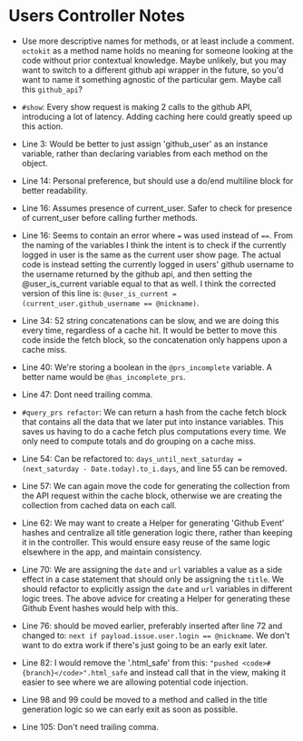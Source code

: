 # Users Controller Notes
  - Use more descriptive names for methods, or at least include a comment. `octokit` as a method name holds no meaning for someone looking at the code without prior contextual knowledge. Maybe unlikely, but you may want to switch to a different github api wrapper in the future, so you'd want to name it something agnostic of the particular gem. Maybe call this `github_api`?

  - `#show`: Every show request is making 2 calls to the github API, introducing a lot of latency. Adding caching here could greatly speed up this action.

  - Line 3: Would be better to just assign 'github_user' as an instance variable, rather than declaring variables from each method on the object.

  - Line 14: Personal preference, but should use a do/end multiline block for better readability.

  - Line 16: Assumes presence of current_user. Safer to check for presence of current_user before calling further methods.

  - Line 16: Seems to contain an error where `=` was used instead of `==`. From the naming of the variables I think the intent is to check if the currently logged in user is the same as the current user show page. The actual code is instead setting the currently logged in users' github username to the username returned by the github api, and then setting the @user_is_current variable equal to that as well. I think the corrected version of this line is: `@user_is_current = (current_user.github_username == @nickname)`.

  - Line 34: 52 string concatenations can be slow, and we are doing this every time, regardless of a cache hit. It would be better to move this code inside the fetch block, so the concatenation only happens upon a cache miss.

  - Line 40: We're storing a boolean in the `@prs_incomplete` variable. A better name would be `@has_incomplete_prs`.

  - Line 47: Dont need trailing comma.

  - `#query_prs refactor`: We can return a hash from the cache fetch block that contains all the data that we later put into instance variables. This saves us having to do a cache fetch plus computations every time. We only need to compute totals and do grouping on a cache miss.

  - Line 54: Can be refactored to: `days_until_next_saturday = (next_saturday - Date.today).to_i.days`, and line 55 can be removed.

  - Line 57: We can again move the code for generating the collection from the API request within the cache block, otherwise we are creating the collection from cached data on each call.

  - Line 62: We may want to create a Helper for generating 'Github Event' hashes and centralize all title generation logic there, rather than keeping it in the controller. This would ensure easy reuse of the same logic elsewhere in the app, and maintain consistency.

  - Line 70: We are assigning the `date` and `url` variables a value as a side effect in a case statement that should only be assigning the `title`. We should refactor to explicitly assign the `date` and `url` variables in different logic trees. The above advice for creating a Helper for generating these Github Event hashes would help with this.

  - Line 76: should be moved earlier, preferably inserted after line 72 and changed to: `next if payload.issue.user.login == @nickname`. We don't want to do extra work if there's just going to be an early exit later.

  - Line 82:  I would remove the '.html_safe' from this: `"pushed <code>#{branch}</code>".html_safe` and instead call that in the view, making it easier to see where we are allowing potential code injection.

  - Line 98 and 99 could be moved to a method and called in the title generation logic so we can early exit as soon as possible.

  - Line 105: Don't need trailing comma.
